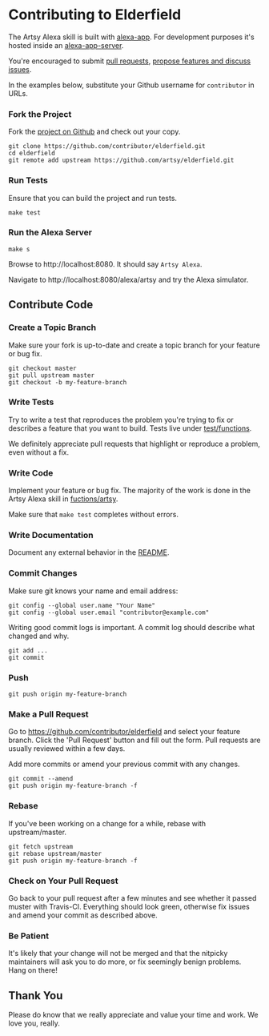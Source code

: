 # Contributing to Elderfield

The Artsy Alexa skill is built with [alexa-app](https://www.npmjs.com/package/alexa-app). For development purposes it's hosted inside an [alexa-app-server](https://github.com/matt-kruse/alexa-app-server).

You're encouraged to submit [pull requests](https://github.com/artsy/elderfield/pulls), [propose features and discuss issues](https://github.com/artsy/elderfield/issues).

In the examples below, substitute your Github username for `contributor` in URLs.

### Fork the Project

Fork the [project on Github](https://github.com/artsy/elderfield) and check out your copy.

```
git clone https://github.com/contributor/elderfield.git
cd elderfield
git remote add upstream https://github.com/artsy/elderfield.git
```

### Run Tests

Ensure that you can build the project and run tests.

```
make test
```

### Run the Alexa Server

```
make s
```

Browse to http://localhost:8080. It should say `Artsy Alexa`.

Navigate to http://localhost:8080/alexa/artsy and try the Alexa simulator.

## Contribute Code

### Create a Topic Branch

Make sure your fork is up-to-date and create a topic branch for your feature or bug fix.

```
git checkout master
git pull upstream master
git checkout -b my-feature-branch
```

### Write Tests

Try to write a test that reproduces the problem you're trying to fix or describes a feature that you want to build. Tests live under [test/functions](test/functions).

We definitely appreciate pull requests that highlight or reproduce a problem, even without a fix.

### Write Code

Implement your feature or bug fix. The majority of the work is done in the Artsy Alexa skill in [fuctions/artsy](functions/artsy).

Make sure that `make test` completes without errors.

### Write Documentation

Document any external behavior in the [README](README.md).

### Commit Changes

Make sure git knows your name and email address:

```
git config --global user.name "Your Name"
git config --global user.email "contributor@example.com"
```

Writing good commit logs is important. A commit log should describe what changed and why.

```
git add ...
git commit
```

### Push

```
git push origin my-feature-branch
```

### Make a Pull Request

Go to https://github.com/contributor/elderfield and select your feature branch. Click the 'Pull Request' button and fill out the form. Pull requests are usually reviewed within a few days.

Add more commits or amend your previous commit with any changes.

```
git commit --amend
git push origin my-feature-branch -f
```

### Rebase

If you've been working on a change for a while, rebase with upstream/master.

```
git fetch upstream
git rebase upstream/master
git push origin my-feature-branch -f
```

### Check on Your Pull Request

Go back to your pull request after a few minutes and see whether it passed muster with Travis-CI. Everything should look green, otherwise fix issues and amend your commit as described above.

### Be Patient

It's likely that your change will not be merged and that the nitpicky maintainers will ask you to do more, or fix seemingly benign problems. Hang on there!

## Thank You

Please do know that we really appreciate and value your time and work. We love you, really.
